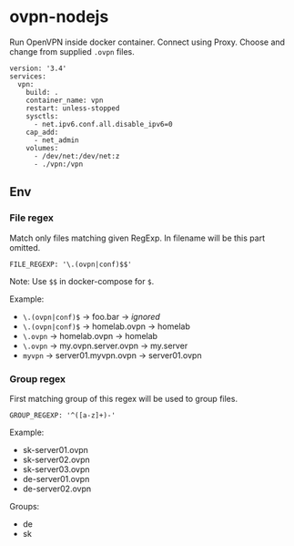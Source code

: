 # ovpn-nodejs

Run OpenVPN inside docker container. Connect using Proxy. Choose and change from supplied `.ovpn` files.

```
version: '3.4'
services:
  vpn:
    build: .
    container_name: vpn
    restart: unless-stopped
    sysctls:
      - net.ipv6.conf.all.disable_ipv6=0
    cap_add:
      - net_admin
    volumes:
      - /dev/net:/dev/net:z
      - ./vpn:/vpn
```

## Env

### File regex

Match only files matching given RegExp. In filename will be this part omitted.

```
FILE_REGEXP: '\.(ovpn|conf)$$'
```
Note: Use `$$` in docker-compose for `$`.

Example:

* `\.(ovpn|conf)$` -> foo.bar -> *ignored*
* `\.(ovpn|conf)$` -> homelab.ovpn -> homelab
* `\.ovpn` -> homelab.ovpn -> homelab
* `\.ovpn` -> my.ovpn.server.ovpn -> my.server
* `myvpn` -> server01.myvpn.ovpn -> server01.ovpn

### Group regex

First matching group of this regex will be used to group files.

```
GROUP_REGEXP: '^([a-z]+)-'
```

Example:

* sk-server01.ovpn
* sk-server02.ovpn
* sk-server03.ovpn
* de-server01.ovpn
* de-server02.ovpn

Groups:

* de
* sk

